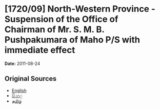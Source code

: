 # [1720/09] North-Western Province - Suspension of the Office of Chairman of Mr. S. M. B. Pushpakumara of Maho P/S with immediate effect

**Date:** 2011-08-24

## Original Sources

- [English](https://documents.gov.lk/view/extra-gazettes/2011/8/1720-09_E.pdf)
- [සිංහල](https://documents.gov.lk/view/extra-gazettes/2011/8/1720-09_S.pdf)
- [தமிழ்](https://documents.gov.lk/view/extra-gazettes/2011/8/1720-09_T.pdf)
